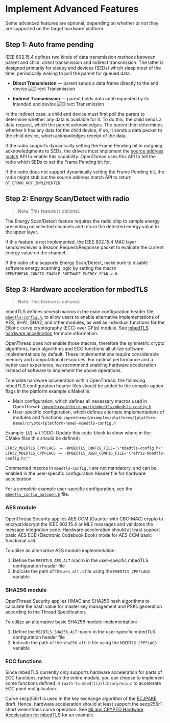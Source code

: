 # Implement Advanced Features

Some advanced features are optional, depending on whether or not they are
supported on the target hardware platform.

<a id="auto-frame-pending"></a>

## Step 1: Auto frame pending

IEEE 802.15.4 defines two kinds of data transmission methods between parent and
child: direct transmission and indirect transmission. The latter is designed
primarily for sleepy end devices (SEDs) which sleep most of the time,
periodically waking to poll the parent for queued data.

-   **Direct Transmission** — parent sends a data frame directly to the end device
    <img src="../../guides/images/ot-auto-frame-direct.png" srcset="../../guides/images/ot-auto-frame-direct.png 1x, ../../guides/images/ot-auto-frame-direct_2x.png 2x" border="0" alt="Direct Transmission" width="400" />

-   **Indirect Transmission** — parent holds data until requested by its intended end device
    <img src="../../guides/images/ot-auto-frame-indirect.png" srcset="../../guides/images/ot-auto-frame-indirect.png 1x, ../../guides/images/ot-auto-frame-indirect_2x.png 2x" border="0" alt="Direct Transmission" width="400" />

In the Indirect case, a child end device must first poll the parent to determine
whether any data is available for it. To do this, the child sends a data
request, which the parent acknowledges. The parent then determines whether it
has any data for the child device; if so, it sends a data packet to the child
device, which acknowledges receipt of the data.

If the radio supports dynamically setting the Frame Pending bit in outgoing
acknowledgments to SEDs, the drivers must implement the
[source address match](https://github.com/openthread/openthread/blob/main/include/openthread/platform/radio.h#L288)
API to enable this capability. OpenThread uses this API to tell the radio which
SEDs to set the Frame Pending bit for.

If the radio does not support dynamically setting the Frame Pending bit, the
radio might stub out the source address match API to return
`OT_ERROR_NOT_IMPLEMENTED`.

## Step 2: Energy Scan/Detect with radio

> Note: This feature is optional.

The Energy Scan/Detect feature requires the radio chip to sample energy
presenting on selected channels and return the detected energy value to the
upper layer.

If this feature is not implemented, the IEEE 802.15.4 MAC layer
sends/receives a Beacon Request/Response packet to evaluate the current
energy value on the channel.

If the radio chip supports Energy Scan/Detect, make sure to disable software
energy scanning logic by setting the macro
`OPENTHREAD_CONFIG_ENABLE_SOFTWARE_ENERGY_SCAN = 0`.

## Step 3: Hardware acceleration for mbedTLS

> Note:  This feature is optional.

mbedTLS defines several macros in the main configuration header file,
[`mbedtls-config.h`][mbedtls-config.h],
to allow users to enable alternative implementations of AES, SHA1, SHA2, and
other modules, as well as individual functions for the Elliptic curve
cryptography (ECC) over GF(p) module. See
[mbedTLS hardware acceleration](https://docs.mbed.com/docs/mbed-os-handbook/en/latest/advanced/tls_hardware_acceleration/)
for more information.

OpenThread does not enable those macros, therefore the symmetric crypto
algorithms, hash algorithms and ECC functions all utilize software
implementations by default. These implementations require considerable memory
and computational resources. For optimal performance and a better user
experience, we recommend enabling hardware acceleration instead of software to
implement the above operations.

To enable hardware acceleration within OpenThread, the following mbedTLS
configuration header files should be added to the compile option flags in the
platform example's Makefile:

[mbedtls-config.h]: https://github.com/openthread/openthread/blob/main/third_party/mbedtls/mbedtls-config.h

-   Main configuration, which defines all necessary macros used in OpenThread:
    [`/openthread/third-party/mbedtls/mbedtls-config.h`][mbedtls-config.h]
-   User-specific configuration, which defines alternate implementations of
    modules and functions: `/openthread/examples/platforms/{platform-name}/crypto/{platform-name}-mbedtls-config.h`

Example:
[//]: # (TODO: Update this code-block to show where in the CMake files this should be defined)

```
EFR32_MBEDTLS_CPPFLAGS  = -DMBEDTLS_CONFIG_FILE='\"mbedtls-config.h\"'
EFR32_MBEDTLS_CPPFLAGS += -DMBEDTLS_USER_CONFIG_FILE='\"efr32-mbedtls-config.h\"'
```

Commented macros in `mbedtls-config.h` are not mandatory, and can be enabled in
the user-specific configuration header file for hardware acceleration.

For a complete example user-specific configuration, see the
[`mbedtls_config_autogen.h`](https://github.com/openthread/ot-efr32/blob/main/src/efr32mg12/crypto/mbedtls_config_autogen.h)
file.

### AES module

OpenThread Security applies AES CCM (Counter with CBC-MAC) crypto to
encrypt/decrypt the IEEE 802.15.4 or MLE messages and validates the message
integration code. Hardware acceleration should at least support basic AES ECB
(Electronic Codebook Book) mode for AES CCM basic functional call.

To utilize an alternative AES module implementation:

1.  Define the `MBEDTLS_AES_ALT` macro in the user-specific mbedTLS
    configuration header file
1.  Indicate the path of the `aes_alt.h` file using the `MBEDTLS_CPPFLAGS`
    variable

### SHA256 module

OpenThread Security applies HMAC and SHA256 hash algorithms to calculate the
hash value for master key management and PSKc generation according to the Thread
Specification.

To utilize an alternative basic SHA256 module implementation:

1.  Define the `MBEDTLS_SHA256_ALT` macro in the user-specific mbedTLS
    configuration header file
1.  Indicate the path of the `sha256_alt.h` file using the `MBEDTLS_CPPFLAGS`
    variable

### ECC functions

Since mbedTLS currently only supports hardware acceleration for parts of ECC
functions, rather than the entire module, you can choose to implement some
functions defined in
`{path-to-mbedtls}/library/ecp.c` to accelerate ECC
point multiplication.

Curve secp256r1 is used in the key exchange algorithm of the
[ECJPAKE](https://tools.ietf.org/html/draft-cragie-tls-ecjpake-00) draft. Hence,
hardware acceleration should at least support the secp256r1 short weierstrass
curve operation. See [SiLabs CRYPTO Hardware Acceleration for
mbedTLS](https://siliconlabs.github.io/Gecko_SDK_Doc/mbedtls/html/group__sl__crypto.html)
for an example.
